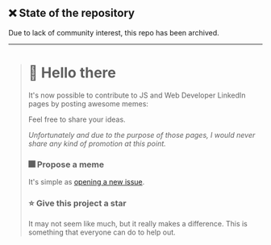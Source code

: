 ## ❌ State of the repository

Due to lack of community interest, this repo has been archived.

---

> # 👋 Hello there
> 
> It's now possible to contribute to JS and Web Developer LinkedIn pages by posting awesome memes:
> 
> Feel free to share your ideas.
> 
> _Unfortunately and due to the purpose of those pages, I would never share any kind of promotion at this point._
> 
> ### 🎆 Propose a meme
> 
> It's simple as [opening a new issue](https://github.com/devpolo/community/issues/new/choose).
> 
> ### ⭐️ Give this project a star
> 
> It may not seem like much, but it really makes a difference. This is something that everyone can do to help out.
